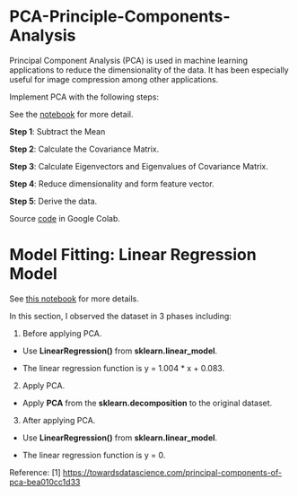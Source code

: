 # PCA-Principle-Components-Analysis

Principal Component Analysis (PCA) is used in machine learning applications to reduce the dimensionality of the data. It has been especially useful for image compression among other applications.

Implement PCA with the following steps:

See the [notebook](https://github.com/lephanthutra/PCA-Principle-Components-Analysis/blob/main/PCA_G2.ipynb) for more detail.

**Step 1**: Subtract the Mean

**Step 2**: Calculate the Covariance Matrix.

**Step 3**: Calculate Eigenvectors and Eigenvalues of Covariance Matrix.

**Step 4**: Reduce dimensionality and form feature vector.

**Step 5**: Derive the data.

Source [code](https://colab.research.google.com/drive/12sVqKaYb3WKdFe1yf91TYuwUv6j-5rmJ) in Google Colab.

# Model Fitting: Linear Regression Model

See [this notebook](https://github.com/lephanthutra/PCA-Principle-Components-Analysis/blob/main/Model_Fitting.ipynb) for more details.

In this section, I observed the dataset in 3 phases including:

1. Before applying PCA.

- Use **LinearRegression()** from **sklearn.linear_model**.

- The linear regression function is y = 1.004 * x + 0.083.

2. Apply PCA.

- Apply **PCA** from the **sklearn.decomposition** to the original dataset.

3. After applying PCA.

- Use **LinearRegression()** from **sklearn.linear_model**.

- The linear regression function is y = 0.



Reference: 
[1] https://towardsdatascience.com/principal-components-of-pca-bea010cc1d33
